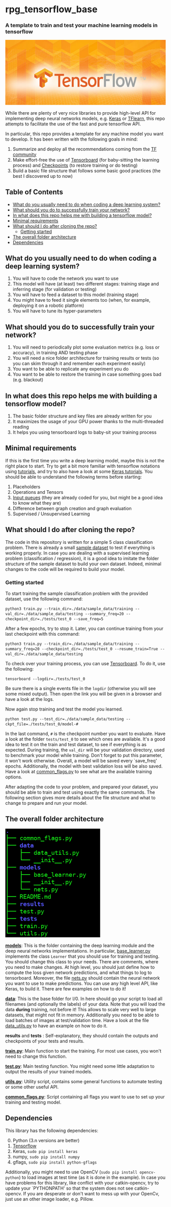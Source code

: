 # rpg\_tensorflow\_base
### A template to train and test your machine learning models in tensorflow

![alt text](./readme_img/tensorflowo.jpg)

While there are plenty of very nice libraries to provide high-level API for
implementing deep neural networks models, e.g. [Keras](https://keras.io/) or [TFlearn](http://tflearn.org/), this repo
attempts to facilitate the use of the fast and pure tensorflow API.

In particular, this repo provides a template for any machine model you want
to develop. It has been written with the following goals in mind:

1. Summarize and deploy all the recommendations coming from the [TF community](https://www.tensorflow.org/performance/performance_guide)
2. Make effort-free the use of [Tensorboard](https://www.tensorflow.org/get_started/summaries_and_tensorboard) (for baby-sitting the learning process) and [Checkpoints](https://www.tensorflow.org/programmers_guide/variables) (to restore training or do testing) 
3. Build a basic file structure that follows some basic good practices (the best I discovered up to now)

## Table of Contents

* [What do you usually need to do when coding a deep learning system?](#what-do-you-usually-need-to-do-when-coding-a-deep-learning-system)
* [What should you do to successfully train your network?](#what-should-you-do-to-successfully-train-your-network)
* [In what does this repo helps me with building a tensorflow model?](#in-what-does-this-repo-helps-me-with-building-a-tensorflow-model)
* [Minimal requirements](#minimal-requirements)
* [What should I do after cloning the repo?](#what-should-i-do-after-cloning-the-repo)
  * [Getting started](#getting-started)
* [The overall folder architecture](#the-overall-folder-architecture)
* [Dependencies](#dependencies)

## What do you usually need to do when coding a deep learning system?

1. You will have to code the network you want to use
2. This model will have (at least) two different stages: training stage and inferring stage (for validation or testing)
3. You will have to feed a dataset to this model (training stage)
4. You might have to feed it single elements too (when, for example, deploying it on a robotic platform)
5. You will have to tune its hyper-parameters

## What should you do to successfully train your network?

1. You will need to periodically plot some evaluation metrics (e.g. loss or accuracy), in training AND testing phase
2. You will need a nice folder architecture for training results or tests (so you can skim through it and remember each experiment easily)
3. You want to be able to replicate any experiment you do
4. You want to be able to restore the training in case something goes bad (e.g. blackout)

## In what does this repo helps me with building a tensorflow model?

1. The basic folder structure and key files are already written for you
2. It maximizes the usage of your GPU power thanks to the multi-threaded reading
3. It helps you using tensorboard logs to baby-sit your training process

## Minimal requirements

If this is the first time you write a deep learning model, maybe this is not the right place to start. Try to get a bit more familiar
with tensorflow notations using [tutorials](https://www.tensorflow.org/get_started/mnist/beginners), and try to also have a look at some [Keras tutorials](https://keras.io/getting-started/sequential-model-guide/#examples).
You should be able to understand the following terms before starting:

1. Placeholders
2. Operations and Tensors
3. [Input queues](https://blog.metaflow.fr/tensorflow-how-to-optimise-your-input-pipeline-with-queues-and-multi-threading-e7c3874157e0) (they are already coded for you, but might be a good idea to know what they are)
4. Difference between graph creation and graph evaluation
5. Supervised / Unsupervised Learning


## What should I do after cloning the repo?

The code in this repository is written for a simple 5 class classification problem. There is already a small [sample dataset](./data/sample_data) to
test if everything is working properly. In case you are dealing with a supervised learning problem (classification / regression),
it is a good idea to imitate the folder structure of the sample dataset to build your own dataset.
Indeed, minimal changes to the code will be required to build your model.

### Getting started

To start training the sample classification problem with the provided dataset, use the following command:

```
python3 train.py --train_dir=./data/sample_data/training --val_dir=./data/sample_data/testing --summary_freq=20 --checkpoint_dir=./tests/test_0 --save_freq=5
```

After a few epochs, try to stop it. Later, you can continue training from your last checkpoint with this command:

```
python3 train.py --train_dir=./data/sample_data/training --summary_freq=20 --checkpoint_dir=./tests/test_0 --resume_train=True --val_dir=./data/sample_data/testing
```

To check over your training process, you can use [Tensorboard](https://www.tensorflow.org/get_started/summaries_and_tensorboard). To do it, use the following:

```
tensorboard --logdir=./tests/test_0
```

Be sure there is a single events file in the `logdir` (otherwise you will see some mixed output). Then open the link you will be given in a browser and have a look at the logs.

Now again stop training and test the model you learned. 

```
python test.py --test_dir=./data/sample_data/testing --ckpt_file=./tests/test_0/model-#
```

In the last command, `#` is the checkpoint number you want to evaluate. Have a look at the folder `tests/test_0` to see which ones are available.
It's a good idea to test it on the train and test dataset, to see if everything is as expected.
During training, the `val_dir` will be your validation directory, used to benchmark your model while training. Don't forget to put this parameter, it won't work otherwise.
Overall, a model will be saved every `save_freq' epochs. Additionally, the model with best validation loss will be also saved.
Have a look at [common_flags.py](./common_flags) to see what are the available training options.

After adapting the code to your problem, and prepared your dataset, you should be able to train and test using exactly the same commands. The following section gives more details about the file structure and what to change to prepare and run your model.

## The overall folder architecture

![alt text](./readme_img/folder_struct.png "Folder Structure")

[__models__](/models): This is the folder containing the deep learning module and the deep neural networks implementations. In particular, [base_learner.py](./models/base_learner.py)
implements the class `Learner` that you should use for training and testing. You should change this class to your needs. There are comments, where
you need to make changes. At high level, you should just define how to compute the loss given network predictions, and what things to log to
tensorboard. Moreover, the file [nets.py](./models/nets.py) should contain the neural network you want to use to make predictions. You can use any high level
API, like Keras, to build it. There are few examples on how to do it!

[__data__](./data): This is the base folder for I/0. In here should go your script to load all filenames (and optionally the labels) of your data. Note
that you will load the data __during__ training, not before it! This allows to scale very well to large datasets, that might not fit in memory.
Additionally you need to be able to load batches of images at test/validation time. Have a look at the file [data_utils.py](./data/data_utils.py) to have an example on how to do it.

__results__ and __tests__ : Self-explanatory, they should contain the outputs and checkpoints of your tests and results.

[__train.py__](./train.py): Main function to start the training. For most use cases, you won't need to change this function.

[__test.py__](./test.py): Main testing function. You might need some little adaptation to output the results of your trained models.

[__utils.py__](./utils.py): Utility script, contains some general functions to automate testing or some other useful API.

[__common_flags.py__](./common_flags.py): Script containing all flags you want to use to set up your training and testing model.

## Dependencies

This library has the following dependencies:

0. Python (3.n versions are better)
1. [Tensorflow](https://www.tensorflow.org/install/)
2. Keras, ```sudo pip install keras```
3. numpy, ```sudo pip install numpy```
4. gflags, ```sudo pip install python-gflags ```

Additionally, you might need to use OpenCV (```sudo pip install opencv-python```) to load images at test time (as it is done in the example). In case you have problems for this library,
like conflict with your catkin-opencv, try to update your `PYTHONPATH' so that the system does not see catkin-opencv. If you are desperate or don't want
to mess up with your OpenCv, just use an other image loader, e.g. Pillow.
